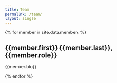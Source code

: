 ```yaml
---
title: Team
permalink: /team/
layout: single
---
```


{% for member in site.data.members %}
<h2>{{member.first}} {{member.last}}, {{member.role}}</h2>
<p>{{member.bio}}</p>
{% endfor %}
